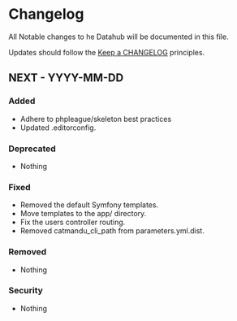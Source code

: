 # Changelog

All Notable changes to he Datahub will be documented in this file.

Updates should follow the [Keep a CHANGELOG](http://keepachangelog.com/) principles.

## NEXT - YYYY-MM-DD

### Added
- Adhere to phpleague/skeleton best practices
- Updated .editorconfig.

### Deprecated
- Nothing

### Fixed
- Removed the default Symfony templates.
- Move templates to the app/ directory.
- Fix the users controller routing.
- Removed catmandu_cli_path from parameters.yml.dist.

### Removed
- Nothing

### Security
- Nothing
